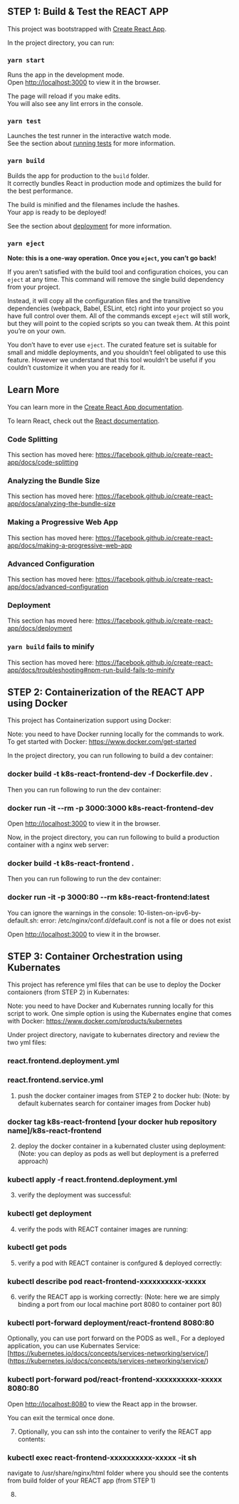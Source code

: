 ## STEP 1: Build & Test the REACT APP

This project was bootstrapped with [Create React App](https://github.com/facebook/create-react-app).

In the project directory, you can run:

### `yarn start`

Runs the app in the development mode.<br />
Open [http://localhost:3000](http://localhost:3000) to view it in the browser.

The page will reload if you make edits.<br />
You will also see any lint errors in the console.

### `yarn test`

Launches the test runner in the interactive watch mode.<br />
See the section about [running tests](https://facebook.github.io/create-react-app/docs/running-tests) for more information.

### `yarn build`

Builds the app for production to the `build` folder.<br />
It correctly bundles React in production mode and optimizes the build for the best performance.

The build is minified and the filenames include the hashes.<br />
Your app is ready to be deployed!

See the section about [deployment](https://facebook.github.io/create-react-app/docs/deployment) for more information.

### `yarn eject`

**Note: this is a one-way operation. Once you `eject`, you can’t go back!**

If you aren’t satisfied with the build tool and configuration choices, you can `eject` at any time. This command will remove the single build dependency from your project.

Instead, it will copy all the configuration files and the transitive dependencies (webpack, Babel, ESLint, etc) right into your project so you have full control over them. All of the commands except `eject` will still work, but they will point to the copied scripts so you can tweak them. At this point you’re on your own.

You don’t have to ever use `eject`. The curated feature set is suitable for small and middle deployments, and you shouldn’t feel obligated to use this feature. However we understand that this tool wouldn’t be useful if you couldn’t customize it when you are ready for it.

## Learn More

You can learn more in the [Create React App documentation](https://facebook.github.io/create-react-app/docs/getting-started).

To learn React, check out the [React documentation](https://reactjs.org/).

### Code Splitting

This section has moved here: https://facebook.github.io/create-react-app/docs/code-splitting

### Analyzing the Bundle Size

This section has moved here: https://facebook.github.io/create-react-app/docs/analyzing-the-bundle-size

### Making a Progressive Web App

This section has moved here: https://facebook.github.io/create-react-app/docs/making-a-progressive-web-app

### Advanced Configuration

This section has moved here: https://facebook.github.io/create-react-app/docs/advanced-configuration

### Deployment

This section has moved here: https://facebook.github.io/create-react-app/docs/deployment

### `yarn build` fails to minify

This section has moved here: https://facebook.github.io/create-react-app/docs/troubleshooting#npm-run-build-fails-to-minify

## STEP 2: Containerization of the REACT APP using Docker 

This project has Containerization support using Docker: 

Note: you need to have Docker running locally for the commands to work. 
To get started with Docker: https://www.docker.com/get-started

In the project directory, you can run following to build a dev container:

### docker build -t k8s-react-frontend-dev -f Dockerfile.dev .

Then you can run following to run the  dev container:

### docker run -it --rm -p 3000:3000 k8s-react-frontend-dev

Open [http://localhost:3000](http://localhost:3000) to view it in the browser.

Now, in the project directory, you can run following to build a production container with a nginx web server:

### docker build -t k8s-react-frontend .

Then you can run following to run the  dev container:

### docker run -it -p 3000:80 --rm k8s-react-frontend:latest

You can ignore the warnings in the console:
10-listen-on-ipv6-by-default.sh: error: /etc/nginx/conf.d/default.conf is not a file or does not exist

Open [http://localhost:3000](http://localhost:3000) to view it in the browser.


## STEP 3: Container Orchestration using Kubernates 

This project has reference yml files that can be use to deploy the Docker contaioners (from STEP 2) in Kubernates:

Note: you need to have Docker and Kubernates running locally for this script to work. 
One simple option is using the Kubernates engine that comes with Docker: https://www.docker.com/products/kubernetes

Under project directory, navigate to kubernates directory and review the two yml files: 

### react.frontend.deployment.yml
### react.frontend.service.yml

1. push the docker container images from STEP 2 to docker hub:
(Note: by default kubernates search for container images from Docker hub)

### docker tag k8s-react-frontend [your docker hub repository name]/k8s-react-frontend

2. deploy the docker container in a kubernated cluster using deployment:
(Note: you can deploy as pods as well but deployment is a preferred approach)

### kubectl apply -f react.frontend.deployment.yml 

3. verify the deployment was successful: 
### kubectl get deployment 

4. verify the pods with REACT container images are running: 
### kubectl get pods

5. verify a pod with REACT container is confgured & deployed correctly: 
### kubectl describe pod react-frontend-xxxxxxxxxx-xxxxx

6. verify the REACT app is working correctly: 
(Note: here we are simply binding a port from our local machine port 8080 to container port 80)
### kubectl port-forward deployment/react-frontend 8080:80  

Optionally, you can use port forward on the PODS as well.,
For a deployed application, you can use Kubernates Service: 
[https://kubernetes.io/docs/concepts/services-networking/service/] (https://kubernetes.io/docs/concepts/services-networking/service/)

### kubectl port-forward pod/react-frontend-xxxxxxxxxx-xxxxx 8080:80  

Open [http://localhost:8080](http://localhost:8080) to view the React app in the browser. 

You can exit the termical once done. 

7. Optionally, you can ssh into the container to verify the REACT app contents: 
### kubectl exec react-frontend-xxxxxxxxxx-xxxxx -it sh

navigate to /usr/share/nginx/html folder where you should see the contents from build folder of your REACT app (from STEP 1)

8. 